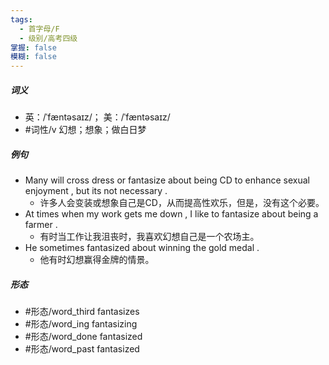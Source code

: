 ```yaml
---
tags:
  - 首字母/F
  - 级别/高考四级
掌握: false
模糊: false
---
```

##### 词义
- 英：/ˈfæntəsaɪz/； 美：/ˈfæntəsaɪz/
- #词性/v  幻想；想象；做白日梦
##### 例句
- Many will cross dress or fantasize about being CD to enhance sexual enjoyment , but its not necessary .
	- 许多人会变装或想象自己是CD，从而提高性欢乐，但是，没有这个必要。
- At times when my work gets me down , I like to fantasize about being a farmer .
	- 有时当工作让我沮丧时，我喜欢幻想自己是一个农场主。
- He sometimes fantasized about winning the gold medal .
	- 他有时幻想赢得金牌的情景。
##### 形态
- #形态/word_third fantasizes
- #形态/word_ing fantasizing
- #形态/word_done fantasized
- #形态/word_past fantasized
